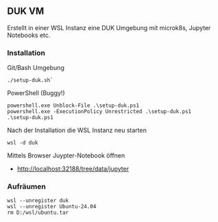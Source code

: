 ## DUK VM

Erstellt in einer WSL Instanz eine DUK Umgebung mit microk8s, Jupyter Notebooks etc.

### Installation

Git/Bash Umgebung

    ./setup-duk.sh`

PowerShell (Buggy!)

    powershell.exe Unblock-File .\setup-duk.ps1
    powershell.exe -ExecutionPolicy Unrestricted .\setup-duk.ps1
    .\setup-duk.ps1

Nach der Installation die WSL Instanz neu starten

    wsl -d duk
    
Mittels Browser Juypter-Notebook öffnen

* [http://localhost:32188/tree/data/jupyter](http://localhost:32188/tree/data/jupyter)
    
### Aufräumen

    wsl --unregister duk
    wsl --unregister Ubuntu-24.04
    rm D:/wsl/ubuntu.tar 
     